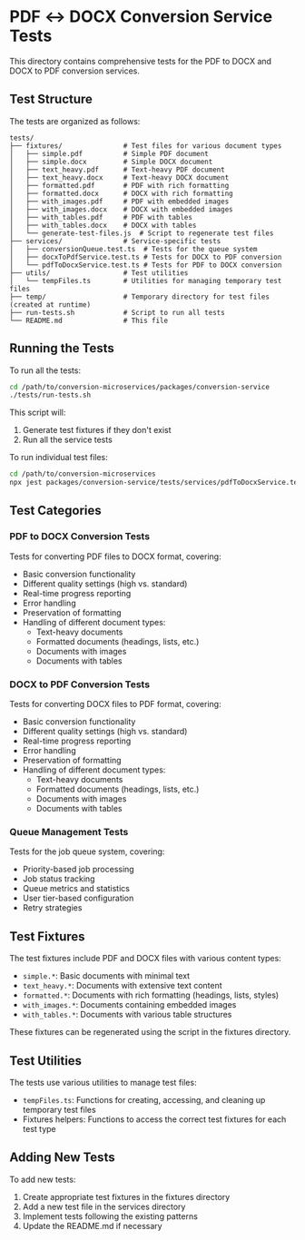 # PDF ↔ DOCX Conversion Service Tests

This directory contains comprehensive tests for the PDF to DOCX and DOCX to PDF conversion services.

## Test Structure

The tests are organized as follows:

```
tests/
├── fixtures/               # Test files for various document types
│   ├── simple.pdf          # Simple PDF document
│   ├── simple.docx         # Simple DOCX document  
│   ├── text_heavy.pdf      # Text-heavy PDF document
│   ├── text_heavy.docx     # Text-heavy DOCX document
│   ├── formatted.pdf       # PDF with rich formatting
│   ├── formatted.docx      # DOCX with rich formatting
│   ├── with_images.pdf     # PDF with embedded images
│   ├── with_images.docx    # DOCX with embedded images
│   ├── with_tables.pdf     # PDF with tables
│   ├── with_tables.docx    # DOCX with tables
│   └── generate-test-files.js  # Script to regenerate test files
├── services/               # Service-specific tests
│   ├── conversionQueue.test.ts  # Tests for the queue system
│   ├── docxToPdfService.test.ts # Tests for DOCX to PDF conversion 
│   └── pdfToDocxService.test.ts # Tests for PDF to DOCX conversion
├── utils/                  # Test utilities
│   └── tempFiles.ts        # Utilities for managing temporary test files
├── temp/                   # Temporary directory for test files (created at runtime)
├── run-tests.sh            # Script to run all tests
└── README.md               # This file
```

## Running the Tests

To run all the tests:

```bash
cd /path/to/conversion-microservices/packages/conversion-service
./tests/run-tests.sh
```

This script will:
1. Generate test fixtures if they don't exist
2. Run all the service tests

To run individual test files:

```bash
cd /path/to/conversion-microservices
npx jest packages/conversion-service/tests/services/pdfToDocxService.test.ts
```

## Test Categories

### PDF to DOCX Conversion Tests

Tests for converting PDF files to DOCX format, covering:

- Basic conversion functionality
- Different quality settings (high vs. standard)
- Real-time progress reporting
- Error handling
- Preservation of formatting
- Handling of different document types:
  - Text-heavy documents
  - Formatted documents (headings, lists, etc.)
  - Documents with images
  - Documents with tables

### DOCX to PDF Conversion Tests

Tests for converting DOCX files to PDF format, covering:

- Basic conversion functionality
- Different quality settings (high vs. standard)
- Real-time progress reporting
- Error handling
- Preservation of formatting
- Handling of different document types:
  - Text-heavy documents
  - Formatted documents (headings, lists, etc.)
  - Documents with images
  - Documents with tables

### Queue Management Tests

Tests for the job queue system, covering:

- Priority-based job processing
- Job status tracking
- Queue metrics and statistics
- User tier-based configuration
- Retry strategies

## Test Fixtures

The test fixtures include PDF and DOCX files with various content types:

- `simple.*`: Basic documents with minimal text
- `text_heavy.*`: Documents with extensive text content
- `formatted.*`: Documents with rich formatting (headings, lists, styles)
- `with_images.*`: Documents containing embedded images
- `with_tables.*`: Documents with various table structures

These fixtures can be regenerated using the script in the fixtures directory.

## Test Utilities

The tests use various utilities to manage test files:

- `tempFiles.ts`: Functions for creating, accessing, and cleaning up temporary test files
- Fixtures helpers: Functions to access the correct test fixtures for each test type

## Adding New Tests

To add new tests:

1. Create appropriate test fixtures in the fixtures directory
2. Add a new test file in the services directory
3. Implement tests following the existing patterns
4. Update the README.md if necessary